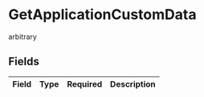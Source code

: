 # GetApplicationCustomData

arbitrary


## Fields

| Field       | Type        | Required    | Description |
| ----------- | ----------- | ----------- | ----------- |